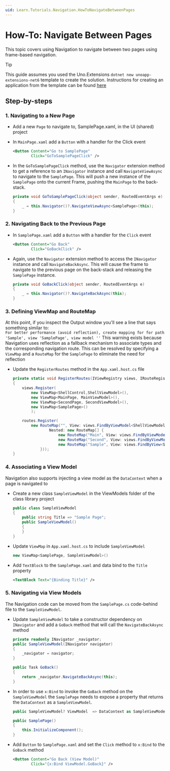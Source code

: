 ```yaml
---
uid: Learn.Tutorials.Navigation.HowToNavigateBetweenPages
---
```

# How-To: Navigate Between Pages

This topic covers using Navigation to navigate between two pages using frame-based navigation. 

> [!TIP]
> This guide assumes you used the Uno.Extensions `dotnet new unoapp-extensions-net6` template to create the solution. Instructions for creating an application from the template can be found [here](../Extensions/GettingStarted/UsingUnoExtensions.md)

## Step-by-steps

### 1. Navigating to a New Page

- Add a new `Page` to navigate to, SamplePage.xaml, in the UI (shared) project
- In `MainPage.xaml` add a `Button` with a handler for the Click event  

    ```xml
    <Button Content="Go to SamplePage"
            Click="GoToSamplePageClick" />
    ```
- In the `GoToSamplePageClick` method, use the `Navigator` extension method to get a reference to an  `INavigator` instance and call `NavigateViewAsync` to navigate to the `SamplePage`. This will push a new instance of the `SamplePage` onto the current Frame, pushing the `MainPage` to the back-stack. 

    ```csharp
    private void GoToSamplePageClick(object sender, RoutedEventArgs e)
    {
        _ = this.Navigator()?.NavigateViewAsync<SamplePage>(this);
    }
    ```

### 2. Navigating Back to the Previous Page

- In `SamplePage.xaml` add a `Button` with a handler for the `Click` event

    ```xml
    <Button Content="Go Back"
            Click="GoBackClick" />
    ```
- Again, use the `Navigator` extension method to access the `INavigator` instance and call `NavigateBackAsync`. This will cause the frame to navigate to the previous page on the back-stack and releasing the `SamplePage` instance.

    ```csharp
    private void GoBackClick(object sender, RoutedEventArgs e)
    {
        _ = this.Navigator()?.NavigateBackAsync(this);
    }
    ```

### 3. Defining ViewMap and RouteMap

At this point, if you inspect the Output window you'll see a line that says something similar to:  
`For better performance (avoid reflection), create mapping for for path 'Sample', view 'SamplePage', view model ''`
This warning exists because Navigation uses reflection as a fallback mechanism to associate types and the corresponding navigation route. This can be resolved by specifying a `ViewMap` and a `RouteMap` for the `SamplePage` to eliminate the need for reflection 

- Update the `RegisterRoutes` method in the `App.xaml.host.cs` file

    ```csharp
    private static void RegisterRoutes(IViewRegistry views, IRouteRegistry routes)
    {
        views.Register(
            new ViewMap<ShellControl,ShellViewModel>(),
            new ViewMap<MainPage, MainViewModel>(),
            new ViewMap<SecondPage, SecondViewModel>(),
            new ViewMap<SamplePage>()
            );
    
        routes.Register(
            new RouteMap("", View: views.FindByViewModel<ShellViewModel>() ,
                    Nested: new RouteMap[] {
                        new RouteMap("Main", View: views.FindByViewModel<MainViewModel>()),
                        new RouteMap("Second", View: views.FindByViewModel<SecondViewModel>()),
                        new RouteMap("Sample", View: views.FindByView<SamplePage>()),
                }));
    }
    ```

### 4. Associating a View Model

Navigation also supports injecting a view model as the `DataContext` when a page is navigated to 

- Create a new class `SampleViewModel` in the ViewModels folder of the class library project

    ```csharp
    public class SampleViewModel
    {
        public string Title => "Sample Page";
        public SampleViewModel()
        {
        }
    }
    ```

- Update `ViewMap` in `App.xaml.host.cs` to include `SampleViewModel`
    ```csharp
    new ViewMap<SamplePage, SampleViewModel>()
    ```

- Add `TextBlock` to the `SamplePage.xaml` and data bind to the `Title` property
    ```xml
    <TextBlock Text="{Binding Title}" />
    ```

### 5. Navigating via View Models

The Navigation code can be moved from the `SamplePage.cs` code-behind file to the `SampleViewModel`. 

- Update `SampleViewModel` to take a constructor dependency on `INavigator` and add a `GoBack` method that will call the `NavigateBackAsync` method
    ```csharp
    private readonly INavigator _navigator;
    public SampleViewModel(INavigator navigator)
    {
        _navigator = navigator;
    }
    
    public Task GoBack()
    {
        return _navigator.NavigateBackAsync(this);
    }
    ```

- In order to use `x:Bind` to invoke the `GoBack` method on the `SampleViewModel` the `SamplePage` needs to expose a property that returns the `DataContext` as a `SampleViewModel`.

    ```csharp
    public SampleViewModel? ViewModel  => DataContext as SampleViewModel;
    
    public SamplePage()
    {
        this.InitializeComponent();
    }
    ```

- Add `Button` to `SamplePage.xaml` and set the `Click` method to `x:Bind` to the `GoBack` method
    ```xml
    <Button Content="Go Back (View Model)"
            Click="{x:Bind ViewModel.GoBack}" />
    ```









